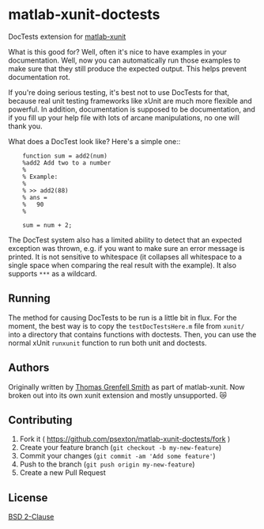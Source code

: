 matlab-xunit-doctests
=====================

DocTests extension for [matlab-xunit](https://github.com/psexton/matlab-xunit)

What is this good for?  Well, often it's nice to have examples in your
documentation.  Well, now you can automatically run those examples to
make sure that they still produce the expected output.  This helps
prevent documentation rot.

If you're doing serious testing, it's best not to use DocTests for that,
because real unit testing frameworks like xUnit are much more flexible
and powerful.  In addition, documentation is supposed to be
documentation, and if you fill up your help file with lots of arcane
manipulations, no one will thank you.

What does a DocTest look like?  Here's a simple one::

        function sum = add2(num)
        %add2 Add two to a number
        %
        % Example:
        %
        % >> add2(88)
        % ans =
        %   90
        %

        sum = num + 2;

The DocTest system also has a limited ability to detect that an expected
exception was thrown, e.g. if you want to make sure an error message is
printed.  It is not sensitive to whitespace (it collapses all whitespace
to a single space when comparing the real result with the example).  It
also supports ``***`` as a wildcard.

Running
-------

The method for causing DocTests to be run is a little bit in flux.  For
the moment, the best way is to copy the ``testDocTestsHere.m`` file from
``xunit/`` into a directory that contains functions with doctests.  Then,
you can use the normal xUnit ``runxunit`` function to run both unit and
doctests.

Authors
-------

Originally written by [Thomas Grenfell Smith](https://github.com/tgs/) as part of matlab-xunit. Now broken out into its own xunit extension and mostly unsupported. :crying_cat_face:

Contributing
------------

1. Fork it ( https://github.com/psexton/matlab-xunit-doctests/fork )
2. Create your feature branch (`git checkout -b my-new-feature`)
3. Commit your changes (`git commit -am 'Add some feature'`)
4. Push to the branch (`git push origin my-new-feature`)
5. Create a new Pull Request 

License
-------

[BSD 2-Clause](http://opensource.org/licenses/bsd-license.php)
